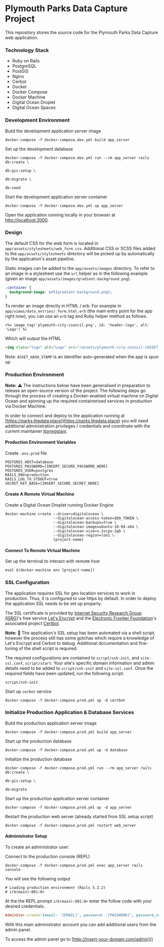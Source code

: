 # Plymouth Parks Data Capture Project

This repository stores the source code for the Plymouth Parks Data Capture web application.

### Technology Stack
- Ruby on Rails
- PostgreSQL
- PostGIS
- Nginx
- Cerbot
- Docker
- Docker Compose
- Docker Machine
- Digital Ocean Droplet
- Digital Ocean Spaces

### Development Environment

Build the development application server image
```shell
docker-compose -f docker-compose.dev.yml build app_server
```

Set up the development database
```shell
docker-compose -f docker-compose.dev.yml run --rm app_server rails db:create \
                                                                   db:gis:setup \
                                                                   db:migrate \
                                                                   db:seed
```

Start the development application server container
```shell
docker-compose -f docker-compose.dev.yml up app_server
```

Open the application running locally in your browser at [http://localhost:3000](http://localhost:3000).

### Design

The default CSS for the web form is located in `app/assets/stylesheets/web_form.css`. Additional CSS or SCSS files added to the `app/assets/stylesheets` directory will be picked up by automatically by the application's asset pipeline.

Static images can be added to the `app/assets/images` directory. To refer to an image in a stylesheet use the `url` helper as in the following example (given an image `app/assets/images/gradient-background.png`).

```CSS
.container {
  background-image: url(gradient-background.png);
}
```

To render an image directly in HTML / erb. For example in `app/views/data_entries/_form.html.erb` (the main entry point for the app right now), you can use an `erb` tag and Ruby helper method as follows.

```
<%= image_tag('plymouth-city-council.png', id: 'header-logo', alt: 'Logo') %>
```

Which will output the HTML

```HTML
<img class="logo" alt="Logo" src="/assets/plymouth-city-council-[ASSET_HASH_STAMP].png">
```

Note: `ASSET_HASH_STAMP` is an identifier auto-generated when the app is spun up

### Production Environment

**Note:** :warning: The instructions below have been generalised in preparation to release an open-source version of the project. The following steps go through the process of creating a Docker-enabled virtual machine on Digital Ocean and spinning up the required containerised services in production via Docker Machine.

In order to connect and deploy to the application running at [https://parks.thedata.place](https://parks.thedata.place) you will need additional administration privileges / credentials and coordinate with the current maintainer [jtorreggiani](https://github.com/jtorreggiani).

#### Production Environment Variables

Create `.env.prod` file

```shell
POSTGRES_HOST=database
POSTGRES_PASSWORD=[INSERT_SECURE_PASSWORD_HERE]
POSTGRES_USER=postgres
RAILS_ENV=production
RAILS_LOG_TO_STDOUT=true
SECRET_KEY_BASE=[INSERT_SECURE_SECRET_HERE]
```

#### Create A Remote Virtual Machine

Create a Digital Ocean Droplet running Docker Engine
```shell
docker-machine create --driver=digitalocean \
                      --digitalocean-access-token=$DO_TOKEN \
                      --digitalocean-backups=true \
                      --digitalocean-image=ubuntu-18-04-x64 \
                      --digitalocean-size=s-1vcpu-2gb \
                      --digitalocean-region=lon1 \
                      [project-name]
```

#### Connect To Remote Virtual Machine

Set up the terminal to interact with remote host
```shell
eval $(docker-machine env [project-name])
```
### SSL Configuration

The application requires SSL for geo location services to work in production. Thus, it is configured to use https by default. In order to deploy the application SSL needs to be set up properly.

The SSL certificate is provided by [Internet Security Research Group (ISRG)](https://www.abetterinternet.org)'s free service [Let's Encrypt](https://letsencrypt.org) and the [Electronic Frontier Foundation](https://www.eff.org)'s associated project [Certbot](https://certbot.eff.org/).

**Note:** :construction: The application's SSL setup has been automated via a shell script, however the process still has some gotchas which require a knowledge of Let's Encrypt and Cerbot to debug. Additional documentation and fine-tuning of the shell script is required.

The required configurations are contained to `script/ssh-init`, and `site-ssl.conf`, `script/start`. Your site's specific domain information and admin details need to be added to `script/ssh-init` and `site-ssl.conf`. Once the required fields have been updated, run the following script.

```shell
script/ssh-init
```

Start up `cerbot` service
```shell
docker-compose -f docker-compose.prod.yml up -d certbot
```

### Initialize Production Application & Database Services

Build the production application server image
```shell
docker-compose -f docker-compose.prod.yml build app_server
```

Start up the production database
```shell
docker-compose -f docker-compose.prod.yml up -d database
```

Initialize the production database
```shell
docker-compose -f docker-compose.prod.yml run --rm app_server rails db:create \
                                                                    db:gis:setup \
                                                                    db:migrate
```

Start up the production application server container
```shell
docker-compose -f docker-compose.prod.yml up -d app_server
```

Restart the production web server (already started from SSL setup script)
```shell
docker-compose -f docker-compose.prod.yml restart web_server
```

#### Administrator Setup

To create an administrator user:

Connect to the production console (REPL)
```shell
docker-compose -f docker-compose.prod.yml exec app_server rails console
```

You will see the following output
```shell
# Loading production environment (Rails 5.2.2)
# irb(main):001:0>
```

At the the REPL prompt `irb(main):001:0>` enter the follow code with your desired credentials.
```Ruby
AdminUser.create!(email: '[EMAIL]', password: '[PASSWORD]', password_confirmation: '[PASSWORD]')
```

With this main administrator account you can add additional users from the admin panel.

To access the admin panel go to [http://insert-your-domain.com/admin]()
